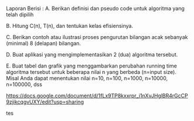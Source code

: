 Laporan Berisi :
A. Berikan definisi dan pseudo code untuk algoritma yang telah dipilih

B. Hitung C(n), T(n), dan tentukan kelas efisiensinya.

C. Berikan contoh atau ilustrasi proses pengurutan bilangan acak sebanyak (minimal) 8 (delapan) bilangan.

D. Buat aplikasi yang mengimplementasikan 2 (dua) algoritma tersebut.

E. Buat tabel dan grafik yang menggambarkan perubahan running time algoritma tersebut untuk beberapa nilai n yang berbeda (n=input size). Misal Anda dapat menentukan nilai n=10, n=100, n=1000, n=10000, n=100000, dss

https://docs.google.com/document/d/1fLx9TP8kxxrpr_i1nXvJHglBR4rGcCP9zjikcqgvUXY/edit?usp=sharing

tes